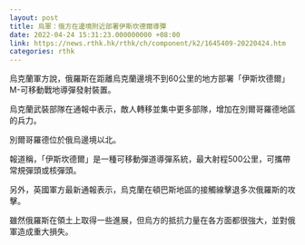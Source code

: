 ```yaml
---
layout: post
title: 烏軍：俄方在邊境附近部署伊斯坎德爾導彈
date: 2022-04-24 15:31:23.000000000 +08:00
link: https://news.rthk.hk/rthk/ch/component/k2/1645409-20220424.htm
categories: rthk
---
```


烏克蘭軍方說，俄羅斯在距離烏克蘭邊境不到60公里的地方部署「伊斯坎德爾」M-可移動戰地導彈發射裝置。

烏克蘭武裝部隊在通報中表示，敵人轉移並集中更多部隊，增加在別爾哥羅德地區的兵力。

別爾哥羅德位於俄烏邊境以北。

報道稱，「伊斯坎德爾」是一種可移動彈道導彈系統，最大射程500公里，可攜帶常規彈頭或核彈頭。

另外，英國軍方最新通報表示，烏克蘭在頓巴斯地區的接觸線擊退多次俄羅斯的攻擊。

雖然俄羅斯在領土上取得一些進展，但烏方的抵抗力量在各方面都很強大，並對俄軍造成重大損失。
